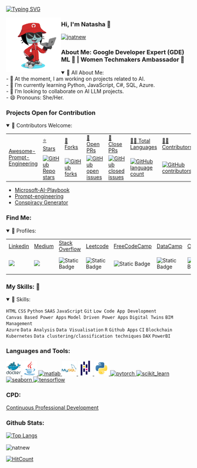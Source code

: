 [![Typing SVG](https://readme-typing-svg.demolab.com?font=Fira+Code&pause=1000&multiline=true&width=800&height=100&lines=Natasha+Newbold;Research+Scientist+%7C+Machine+Learning+Engineer%7C;AI+%7C+NLP+%7C+Computer+Vision)](https://git.io/typing-svg)

<img align="left" width="150" height="150" src="https://github.com/natnew/natnew/blob/main/octocat-Newbold-2023.png" alt="kedasha's instagram page @itsthatladydev">

### Hi, I'm Natasha 👋

<p align="left"> <a href="https://github.com/ryo-ma/github-profile-trophy"><img src="https://github-profile-trophy.vercel.app/?username=natnew" alt="jnatnew" /></a> </p>

### About Me: Google Developer Expert (GDE) ML 🤖 | Women Techmakers Ambassador 🚀 
<details open>
  <summary> 🔦 All About Me: </summary>
- 🔭 At the moment, I am working on projects related to AI. <br>
- 🌱 I’m currently learning Python, JavaScript, C#, SQL, Azure. <br>
- 👯 I’m looking to collaborate on AI LLM projects. <br>
- 😄 Pronouns: She/Her. <br>
</details>

### Projects Open for Contribution
<details open>
  <summary> 🔦 Contributors Welcome: </summary>
   <table>
     <tr>
  <td rowspan="2" ><a href="https://github.com/natnew/Awesome-Prompt-Engineering">  Awesome-Prompt-Engineering </a></td>     
  <td><a href="https://github.com/natnew/Awesome-Prompt-Engineering"> ⭐ Stars</a></td>
  <td><a href="https://github.com/natnew/Awesome-Prompt-Engineering"> 🍴 Forks</a></td>
  <td><a href="https://github.com/natnew/Awesome-Prompt-Engineering"> 🔔 Open PRs</a></td>
  <td><a href="https://github.com/natnew/Awesome-Prompt-Engineering"> 🔕 Close PRs</a></td>
  <td><a href="https://github.com/natnew/Awesome-Prompt-Engineering"> 👨‍💻 Total Languages</</a></td>
  <td><a href="https://github.com/natnew/Awesome-Prompt-Engineering"> 👨‍💻 Contributors</</a></td>
    </tr>
    <tr>
  <td><a href="https://github.com/natnew/Awesome-Prompt-Engineering"> <img alt="GitHub Repo stars" src="https://img.shields.io/github/stars/natnew/Awesome-Prompt-Engineering"> </a></td>
  <td><a href="https://github.com/natnew/Awesome-Prompt-Engineering"> <img alt="GitHub forks" src="https://img.shields.io/github/forks/natnew/Awesome-Prompt-Engineering"></a></td>
  <td><a href="https://github.com/natnew/Awesome-Prompt-Engineering"> <img alt="GitHub open issues" src="https://img.shields.io/github/issues-raw/natnew/Awesome-Prompt-Engineering"></a></td>
  <td><a href="https://github.com/natnew/Awesome-Prompt-Engineering"> <img alt="GitHub closed issues" src="https://img.shields.io/github/issues-closed/natnew/Awesome-Prompt-Engineering"></a></td>
  <td><a href="https://github.com/natnew/Awesome-Prompt-Engineering"> <img alt="GitHub language count" src="https://img.shields.io/github/languages/count/natnew/Awesome-Prompt-Engineering"></</a></td>
  <td><a href="https://github.com/natnew/Awesome-Prompt-Engineering"> <img alt="GitHub contributors" src="https://img.shields.io/github/contributors/natnew/Awesome-Prompt-Engineering"></</a></td>   
    </tr>
  </table>
</details>

- [Microsoft-AI-Playbook](https://github.com/natnew/Microsoft-AI-Playbook)
- [Prompt-engineering](https://prompt-engineering-strapp.streamlit.app/)
- [Conspiracy Generator](https://conspiracy-generation.streamlit.app/)

### Find Me:
<details open>
  <summary> 🔦 Profiles: </summary>
   <table>
     <tr>
       <td> <a href="https://www.linkedin.com/in/natasha-newbold/"> Linkedin </a></td>
       <td> <a href="https://medium.com/@natashanewbold"> Medium </a></td>
       <td> <a href="https://stackoverflow.com/users/18646307/natasha?tab=profile"> Stack Overflow </a></td>
       <td> <a href="https://leetcode.com/NatNew91/"> Leetcode </a></td>
       <td> <a href="https://www.freecodecamp.org/natasha"> FreeCodeCamp </a></td>
       <td> <a href="https://app.datacamp.com/portfolio/natashanewboldlondon"> DataCamp </a></td>
       <td> <a href="https://codepen.io/NAT91"> CodePen </a></td>
       <td> <a href="https://www.kaggle.com/natashalondon"> Kaggle </a></td>
     </tr>
     <tr>
<td><img src="https://img.shields.io/badge/linkedin-%230077B5.svg?&style=for-the-badge&logo=linkedin&logoColor=white" /><br></td>
<td><img src="https://img.shields.io/badge/medium-%2312100E.svg?&style=for-the-badge&logo=medium&logoColor=white" /><br></td>
<td><img alt="Static Badge" src="https://img.shields.io/badge/Stackoverflow%20-%20orange"><br></td>
<td><img alt="Static Badge" src="https://img.shields.io/badge/LeetCode%20-%20darkorange"><br></td>
<td><img alt="Static Badge" src="https://img.shields.io/badge/FreeCodeCamp%20-%20darkblue"><br></td>
<td><img alt="Static Badge" src="https://img.shields.io/badge/DataCamp%20-%20darkgreen"><br></td>
<td><img alt="Static Badge" src="https://img.shields.io/badge/CodePen%20-%20black"><br></td>
<td><img alt="Static Badge" src="https://img.shields.io/badge/Kaggle%20-%20lightblue"><br></td>
     </tr>
  </table>
</details>

### My Skills: 🚀
<details open>
  <summary> 🔦 Skills: </summary>
  
`HTML` `CSS`  `Python` `SAAS` `JavaScript` `Git` `Low Code App Development`<br>
`Canvas Based Power Apps` `Model Driven Power Apps` `Digital Twins` `BIM Management`<br>
`Azure` `Data Analysis` `Data Visualisation` `R` `Github Apps` `CI` `Blockchain` <br>
`Kubernetes` `Data clustering/classification techniques` `DAX` `PowerBI`
  
</details>

<h3 align="left">Languages and Tools:</h3>
<p align="left">  <a href="https://www.docker.com/" target="_blank" rel="noreferrer"> <img src="https://raw.githubusercontent.com/devicons/devicon/master/icons/docker/docker-original-wordmark.svg" alt="docker" width="40" height="40"/> </a> <a href="https://www.java.com/" target="_blank" rel="noreferrer"> <img src="https://raw.githubusercontent.com/devicons/devicon/master/icons/java/java-original.svg" alt="java" width="40" height="40"/> </a> <a href="https://www.mathworks.com/" target="_blank" rel="noreferrer"> <img src="https://upload.wikimedia.org/wikipedia/commons/2/21/Matlab_Logo.png" alt="matlab" width="40" height="40"/> </a> <a href="https://www.mysql.com/" target="_blank" rel="noreferrer"> <img src="https://raw.githubusercontent.com/devicons/devicon/master/icons/mysql/mysql-original-wordmark.svg" alt="mysql" width="40" height="40"/> </a> <a href="https://pandas.pydata.org/" target="_blank" rel="noreferrer"> <img src="https://raw.githubusercontent.com/devicons/devicon/2ae2a900d2f041da66e950e4d48052658d850630/icons/pandas/pandas-original.svg" alt="pandas" width="40" height="40"/> </a> <a href="https://www.python.org/" target="_blank" rel="noreferrer">
  <img src="https://raw.githubusercontent.com/devicons/devicon/master/icons/python/python-original.svg" alt="python" width="40" height="40"/> </a> <a href="https://pytorch.org/" target="_blank" rel="noreferrer"> <img src="https://www.vectorlogo.zone/logos/pytorch/pytorch-icon.svg" alt="pytorch" width="40" height="40"/> </a> <a href="https://scikit-learn.org/" target="_blank" rel="noreferrer"> <img src="https://upload.wikimedia.org/wikipedia/commons/0/05/Scikit_learn_logo_small.svg" alt="scikit_learn" width="40" height="40"/> </a> <a href="https://seaborn.pydata.org/" target="_blank" rel="noreferrer"> <img src="https://seaborn.pydata.org/_images/logo-mark-lightbg.svg" alt="seaborn" width="40" height="40"/> </a> <a href="https://www.tensorflow.org/" target="_blank" rel="noreferrer"> <img src="https://www.vectorlogo.zone/logos/tensorflow/tensorflow-icon.svg" alt="tensorflow" width="40" height="40"/> </a> </p>


### CPD:
<a href="https://github.com/natnew/CPD/blob/master/README.md">Continuous Professional Development</a>

### Github Stats:

[![Top Langs](https://github-readme-stats.vercel.app/api/top-langs/?username=natnew)](https://github.com/natnew/github-readme-stats) 

<p><img align="center" src="https://github-readme-streak-stats.herokuapp.com/?user=natnew&" alt="natnew" /></p>

[![HitCount](http://hits.dwyl.com/natnew/natnew.svg)](http://hits.dwyl.com/natnew/natnew)

<!--
**natnew/natnew** is a ✨ _special_ ✨ repository because its `README.md` (this file) appears on your GitHub profile.
-->

